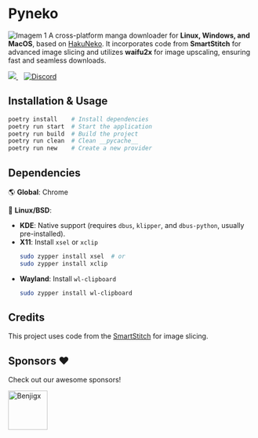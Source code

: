 # Pyneko  

![Imagem 1](https://i.imgur.com/RWMFT6o.png)
A cross-platform manga downloader for **Linux, Windows, and MacOS**, based on [HakuNeko](https://github.com/manga-download/hakuneko). It incorporates code from **SmartStitch** for advanced image slicing and utilizes **waifu2x** for image upscaling, ensuring fast and seamless downloads.

<a href="https://github.com/Lyem/pyneko/releases">
    <img src="https://img.shields.io/github/downloads/Lyem/pyneko/total" />
</a>&nbsp;&nbsp;
<a href="https://discord.gg/EYm6svnw5b">
<img alt="Discord" src="https://img.shields.io/discord/1263906403953672344?label=Discord&labelColor=5864f2&color=545454&cacheSeconds=36000"/>
</a>

## Installation & Usage  
```bash
poetry install    # Install dependencies  
poetry run start  # Start the application  
poetry run build  # Build the project  
poetry run clean  # Clean __pycache__  
poetry run new    # Create a new provider  
```

## Dependencies  

🌎 **Global**: Chrome  

🐧 **Linux/BSD**:  
  - **KDE**: Native support (requires `dbus`, `klipper`, and `dbus-python`, usually pre-installed).  
  - **X11**: Install `xsel` or `xclip`  
    ```bash
    sudo zypper install xsel  # or  
    sudo zypper install xclip  
    ```  
  - **Wayland**: Install `wl-clipboard`  
    ```bash
    sudo zypper install wl-clipboard  
    ```


## Credits

This project uses code from the [SmartStitch](https://github.com/MechTechnology/SmartStitch) for image slicing.

## Sponsors ❤️

Check out our awesome sponsors!

<a href="https://github.com/Benjigx"><img src="https://github.com/Benjigx.png" width="80px" alt="Benjigx" /></a>&nbsp;&nbsp;